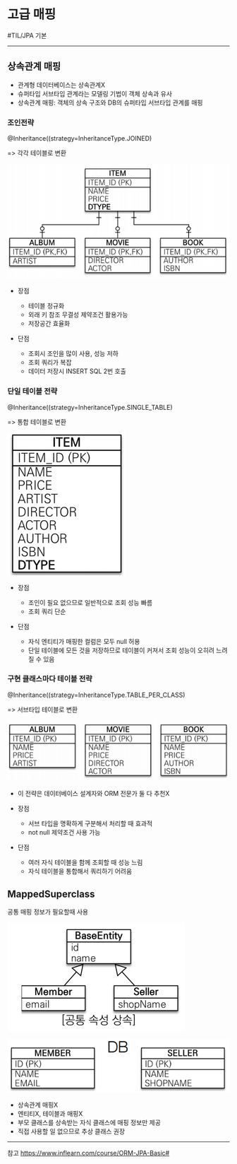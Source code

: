 # 고급 매핑
#TIL/JPA 기본

---

## 상속관계 매핑
- 관계형 데이터베이스는 상속관계X
- 슈퍼타입 서브타입 관계라는 모델링 기법이 객체 상속과 유사
- 상속관계 매핑: 객체의 상속 구조와 DB의 슈퍼타입 서브타입 관계를 매핑

### 조인전략
@Inheritance((strategy=InheritanceType.JOINED)

=> 각각 테이블로 변환

![](./images/고매_1.PNG)

- 장점
    - 테이블 정규화
    - 외래 키 참조 무결성 제약조건 활용가능
    - 저장공간 효율화

- 단점
    - 조회시 조인을 많이 사용, 성능 저하
    - 조회 쿼리가 복잡
    - 데이터 저장시 INSERT SQL 2번 호출

### 단일 테이블 전략
@Inheritance((strategy=InheritanceType.SINGLE_TABLE)

=> 통합 테이블로 변환

![](./images/고매_2.PNG)

- 장점
    - 조인이 필요 없으므로 일반적으로 조회 성능 빠름
    - 조회 쿼리 단순

- 단점
    - 자식 엔티티가 매핑한 컬럼은 모두 null 허용
    - 단일 테이블에 모든 것을 저장하므로 테이블이 커져서 조회 성능이 오히려 느려질 수 있음

### 구현 클래스마다 테이블 전략
@Inheritance((strategy=InheritanceType.TABLE_PER_CLASS)

=> 서브타입 테이블로 변환

![](./images/고매_3.PNG)

- 이 전략은 데이터베이스 설계자와 ORM 전문가 둘 다 추천X 
- 장점
    - 서브 타입을 명확하게 구분해서 처리할 때 효과적
    - not null 제약조건 사용 가능

- 단점
    - 여러 자식 테이블을 함께 조회할 때 성능 느림
    - 자식 테이블을 통합해서 쿼리하기 어려움

## MappedSuperclass
공통 매핑 정보가 필요할때 사용

![](./images/고매_4.PNG)

![](./images/고매_5.PNG)

- 상속관계 매핑X
- 엔티티X, 테이블과 매핑X
- 부모 클래스를 상속받는 자식 클래스에 매핑 정보만 제공
- 직접 사용할 일 없으므로 추상 클래스 권장


---
참고
https://www.inflearn.com/course/ORM-JPA-Basic#